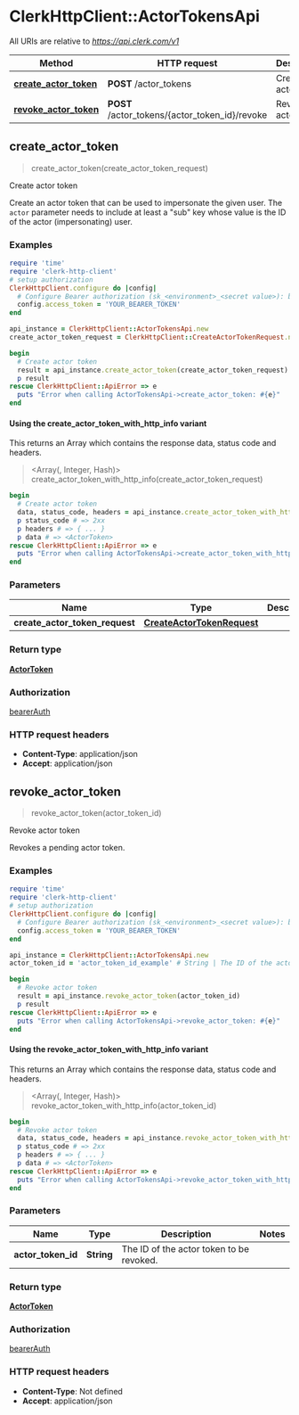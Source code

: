 # ClerkHttpClient::ActorTokensApi

All URIs are relative to *https://api.clerk.com/v1*

| Method | HTTP request | Description |
| ------ | ------------ | ----------- |
| [**create_actor_token**](ActorTokensApi.md#create_actor_token) | **POST** /actor_tokens | Create actor token |
| [**revoke_actor_token**](ActorTokensApi.md#revoke_actor_token) | **POST** /actor_tokens/{actor_token_id}/revoke | Revoke actor token |


## create_actor_token

> <ActorToken> create_actor_token(create_actor_token_request)

Create actor token

Create an actor token that can be used to impersonate the given user. The `actor` parameter needs to include at least a \"sub\" key whose value is the ID of the actor (impersonating) user.

### Examples

```ruby
require 'time'
require 'clerk-http-client'
# setup authorization
ClerkHttpClient.configure do |config|
  # Configure Bearer authorization (sk_<environment>_<secret value>): bearerAuth
  config.access_token = 'YOUR_BEARER_TOKEN'
end

api_instance = ClerkHttpClient::ActorTokensApi.new
create_actor_token_request = ClerkHttpClient::CreateActorTokenRequest.new({user_id: 'user_id_example', actor: {"sub":"user_2OEpKhcCN1Lat9NQ0G6puh7q5Rb"}}) # CreateActorTokenRequest | 

begin
  # Create actor token
  result = api_instance.create_actor_token(create_actor_token_request)
  p result
rescue ClerkHttpClient::ApiError => e
  puts "Error when calling ActorTokensApi->create_actor_token: #{e}"
end
```

#### Using the create_actor_token_with_http_info variant

This returns an Array which contains the response data, status code and headers.

> <Array(<ActorToken>, Integer, Hash)> create_actor_token_with_http_info(create_actor_token_request)

```ruby
begin
  # Create actor token
  data, status_code, headers = api_instance.create_actor_token_with_http_info(create_actor_token_request)
  p status_code # => 2xx
  p headers # => { ... }
  p data # => <ActorToken>
rescue ClerkHttpClient::ApiError => e
  puts "Error when calling ActorTokensApi->create_actor_token_with_http_info: #{e}"
end
```

### Parameters

| Name | Type | Description | Notes |
| ---- | ---- | ----------- | ----- |
| **create_actor_token_request** | [**CreateActorTokenRequest**](CreateActorTokenRequest.md) |  |  |

### Return type

[**ActorToken**](ActorToken.md)

### Authorization

[bearerAuth](../README.md#bearerAuth)

### HTTP request headers

- **Content-Type**: application/json
- **Accept**: application/json


## revoke_actor_token

> <ActorToken> revoke_actor_token(actor_token_id)

Revoke actor token

Revokes a pending actor token.

### Examples

```ruby
require 'time'
require 'clerk-http-client'
# setup authorization
ClerkHttpClient.configure do |config|
  # Configure Bearer authorization (sk_<environment>_<secret value>): bearerAuth
  config.access_token = 'YOUR_BEARER_TOKEN'
end

api_instance = ClerkHttpClient::ActorTokensApi.new
actor_token_id = 'actor_token_id_example' # String | The ID of the actor token to be revoked.

begin
  # Revoke actor token
  result = api_instance.revoke_actor_token(actor_token_id)
  p result
rescue ClerkHttpClient::ApiError => e
  puts "Error when calling ActorTokensApi->revoke_actor_token: #{e}"
end
```

#### Using the revoke_actor_token_with_http_info variant

This returns an Array which contains the response data, status code and headers.

> <Array(<ActorToken>, Integer, Hash)> revoke_actor_token_with_http_info(actor_token_id)

```ruby
begin
  # Revoke actor token
  data, status_code, headers = api_instance.revoke_actor_token_with_http_info(actor_token_id)
  p status_code # => 2xx
  p headers # => { ... }
  p data # => <ActorToken>
rescue ClerkHttpClient::ApiError => e
  puts "Error when calling ActorTokensApi->revoke_actor_token_with_http_info: #{e}"
end
```

### Parameters

| Name | Type | Description | Notes |
| ---- | ---- | ----------- | ----- |
| **actor_token_id** | **String** | The ID of the actor token to be revoked. |  |

### Return type

[**ActorToken**](ActorToken.md)

### Authorization

[bearerAuth](../README.md#bearerAuth)

### HTTP request headers

- **Content-Type**: Not defined
- **Accept**: application/json

